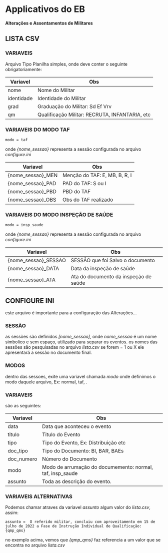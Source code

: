 # Applicativos do EB
**Alterações e Assentamentos de Militares**

## LISTA CSV

### VARIAVEIS

Arquivo Tipo Planilha simples, onde deve conter o seguinte obrigatoriamente:

  Variavel |    Obs      
---------- | ---------------------------------------------- 
nome       | Nome do Militar
identidade | Identidade do Militar
grad       | Graduação do Militar: Sd Ef Vrv
qm         | Qualificação Militar: RECRUTA, INFANTARIA, etc

### VARIAVEIS DO MODO TAF

`modo = taf`

onde *{nome_sessao}* representa a sessão configurada no arquivo *configure.ini*

  Variavel              |    Obs      
----------------------- | ---------------------------------------------- 
{nome_sessao}_MEN       | Menção do TAF: E, MB, B, R, I
{nome_sessao}_PAD       | PAD do TAF: S ou I
{nome_sessao}_PBD       | PBD do TAF
{nome_sessao}_OBS       | Obs do TAF realizado

### VARIAVEIS DO MODO INSPEÇÃO DE SAÚDE

`modo = insp_saude`

onde *{nome_sessao}* representa a sessão configurada no arquivo *configure.ini*

  Variavel              |    Obs      
----------------------- | ---------------------------------------------- 
{nome_sessao}_SESSAO    | SESSÃO que foi Salvo o documento
{nome_sessao}_DATA      | Data da inspeção de saúde
{nome_sessao}_ATA       | Ata do documento da inspeção de saúde

## CONFIGURE INI

este arquivo é importante para a configuração das Alterações...

### SESSÃO

as sessões são definidos *[nome_sessao]*, onde _nome_sessao_ é um nome simbolico e sem espaço, utilizado para separar os eventos.
os nomes das sessões são pesquisadas no arquivo *lista.csv* se forem = 1 ou X ele apresentará a sessão no documento final.

### MODOS

dentro das sessoes, exite uma variavel chamada *modo* onde definimos o modo daquele arquivo, Ex: normal, taf, .

### VARIAVEIS

são as seguintes:

  Variavel |    Obs      
---------- | --------------------------------------------- 
data       | Data que aconteceu o evento 
titulo     | Titulo do Evento 
tipo       | Tipo do Evento, Ex: Distribuição etc
doc_tipo   | Tipo do Documento: BI, BAR, BAEs
doc_numero | Número do Documento
modo       | Modo de arrumação do documemento: normal, taf, insp_saude
assunto    | Toda as descrição do evento.

### VARIAVEIS ALTERNATIVAS

Podemos chamar atraves da variavel *assunto* algum valor do *lista.csv*, assim:

```
assunto =  O referido militar, concluiu com aproveitamento em 15 de julho de 2022 a Fase de Instrução Individual de Qualificação: {qmp_qms}

```

no exemplo acima, vemos que *{qmp_qms}* faz referencia a um valor que se encontra no arquivo *lista.csv*